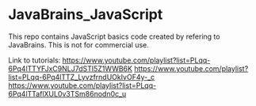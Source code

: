 # JavaBrains_JavaScript
This repo contains JavaScript basics code created by refering to JavaBrains.
This is not for commercial use.

Link to tutorials: 
  https://www.youtube.com/playlist?list=PLqq-6Pq4lTTYFJxC9NLJ7dSTI5Z1WWB6K
  https://www.youtube.com/playlist?list=PLqq-6Pq4lTTZ_LyvzfrndUOkIvOF4y-_c
  https://www.youtube.com/playlist?list=PLqq-6Pq4lTTaflXUL0v3TSm86nodn0c_u

